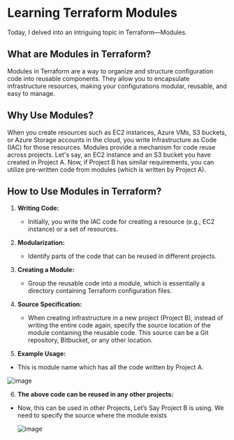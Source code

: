 # Learning Terraform Modules

Today, I delved into an intriguing topic in Terraform—Modules.

## What are Modules in Terraform?

Modules in Terraform are a way to organize and structure configuration code into reusable components. They allow you to encapsulate infrastructure resources, making your configurations modular, reusable, and easy to manage.

## Why Use Modules?

When you create resources such as EC2 instances, Azure VMs, S3 buckets, or Azure Storage accounts in the cloud, you write Infrastructure as Code (IAC) for those resources. Modules provide a mechanism for code reuse across projects. Let's say, an EC2 instance and an S3 bucket you have created in Project A. Now, if Project B has similar requirements, you can utilize pre-written code from modules (which is written by Project A).

## How to Use Modules in Terraform?

1. **Writing Code:**
   - Initially, you write the IAC code for creating a resource (e.g., EC2 instance) or a set of resources.

2. **Modularization:**
   - Identify parts of the code that can be reused in different projects.

3. **Creating a Module:**
   - Group the reusable code into a module, which is essentially a directory containing Terraform configuration files.

4. **Source Specification:**
   - When creating infrastructure in a new project (Project B), instead of writing the entire code again, specify the source location of the module containing the reusable code. This source can be a Git repository, Bitbucket, or any other location.

5. **Example Usage:**
 - This is module name which has all the code written by Project A.

![image](https://github.com/jalaluddinmohammed/DevOpsProjects/assets/145260536/dc2a84bb-bc1c-46eb-9e5b-00704dc480ab)

6. **The above code can be reused in any other projects:**
  - Now, this can be used in other Projects, Let’s Say Project B is using. We need to specify the source where the module exists

    ![image](https://github.com/jalaluddinmohammed/DevOpsProjects/assets/145260536/6ac75c9a-02f6-4a43-bca1-5d770bf17cb7)

